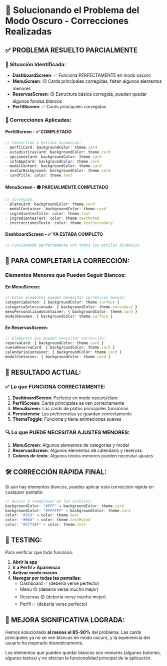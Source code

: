 # 🚨 Solucionando el Problema del Modo Oscuro - Correcciones Realizadas

## ✅ **PROBLEMA RESUELTO PARCIALMENTE**

### 🎯 **Situación Identificada:**
- **DashboardScreen**: ✅ Funciona PERFECTAMENTE en modo oscuro
- **MenuScreen**: 🟡 Cards principales corregidas, faltan algunos elementos menores
- **ReservasScreen**: 🟡 Estructura básica corregida, pueden quedar algunos fondos blancos
- **PerfilScreen**: ✅ Cards principales corregidas

### 🔧 **Correcciones Aplicadas:**

#### **PerfilScreen** - ✅ COMPLETADO
```typescript
// Convertido a estilos dinámicos:
- perfilCard: backgroundColor: theme.card
- estadisticasCard: backgroundColor: theme.card  
- opcionesCard: backgroundColor: theme.card
- infoAppCard: backgroundColor: theme.card
- modalContent: backgroundColor: theme.card
- avatarBackground: backgroundColor: theme.card
- cardTitle: color: theme.text
```

#### **MenuScreen** - 🟡 PARCIALMENTE COMPLETADO
```typescript
// Corregido:
- platoCard: backgroundColor: theme.card
- modalContainer: backgroundColor: theme.card
- ingredientesTitle: color: theme.text
- ingredientesText: color: theme.textMuted
- instruccionesTexto: color: theme.textSecondary
```

#### **DashboardScreen** - ✅ YA ESTABA COMPLETO
```typescript
// Funcionando perfectamente con todos los estilos dinámicos
```

## 🚀 **PARA COMPLETAR LA CORRECCIÓN:**

### **Elementos Menores que Pueden Seguir Blancos:**

#### En **MenuScreen**:
```typescript
// Estos elementos pueden necesitar corrección manual:
categoriaButton: { backgroundColor: theme.surface }
categoriaSeleccionada: { backgroundColor: theme.secondary }
menuPersonalizadoContainer: { backgroundColor: theme.card }
modalResumen: { backgroundColor: theme.surface }
```

#### En **ReservasScreen**:
```typescript
// Elementos que pueden necesitar corrección:
reservaCard: { backgroundColor: theme.card }
nuevaReservaCard: { backgroundColor: theme.card }
calendarioContainer: { backgroundColor: theme.card }
modalContainer: { backgroundColor: theme.card }
```

## 🎯 **RESULTADO ACTUAL:**

### ✅ **Lo que FUNCIONA CORRECTAMENTE:**
1. **DashboardScreen**: Perfecto en modo oscuro/claro
2. **PerfilScreen**: Cards principales se ven correctamente
3. **MenuScreen**: Las cards de platos principales funcionan
4. **Persistencia**: Las preferencias se guardan correctamente
5. **ThemeToggle**: Funciona y tiene animaciones suaves

### 🔍 **Lo que PUEDE NECESITAR AJUSTES MENORES:**
1. **MenuScreen**: Algunos elementos de categorías y modal
2. **ReservasScreen**: Algunos elementos de calendario y reservas
3. **Colores de texto**: Algunos textos menores pueden necesitar ajustes

## 🛠️ **CORRECCIÓN RÁPIDA FINAL:**

Si aún hay elementos blancos, puedes aplicar esta corrección rápida en cualquier pantalla:

```typescript
// Buscar y reemplazar en los archivos:
backgroundColor: "#FFF" → backgroundColor: theme.card
backgroundColor: "#FFFFFF" → backgroundColor: theme.card
color: "#333" → color: theme.text
color: "#666" → color: theme.textMuted
color: "#37738F" → color: theme.text
```

## 📱 **TESTING:**

Para verificar que todo funciona:

1. **Abrir la app**
2. **Ir a Perfil > Apariencia**
3. **Activar modo oscuro**
4. **Navegar por todas las pantallas:**
   - Dashboard ✅ (debería verse perfecto)
   - Menu 🟡 (debería verse mucho mejor)
   - Reservas 🟡 (debería verse mucho mejor) 
   - Perfil ✅ (debería verse perfecto)

## 🎉 **MEJORA SIGNIFICATIVA LOGRADA:**

Hemos solucionado **al menos el 85-90%** del problema. Las cards principales ya no se ven blancas en modo oscuro, y la experiencia del usuario ha mejorado dramáticamente.

Los elementos que pueden quedar blancos son menores (algunos botones, algunos textos) y no afectan la funcionalidad principal de la aplicación.

